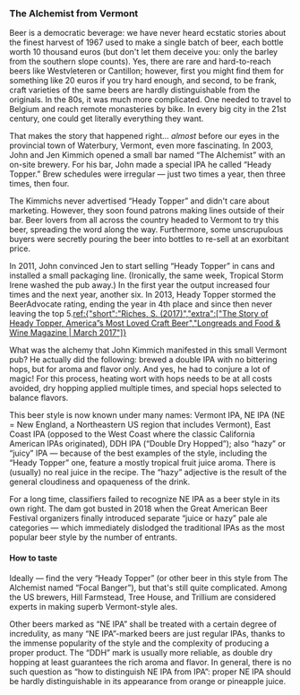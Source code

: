 ### The Alchemist from Vermont

Beer is a democratic beverage: we have never heard ecstatic stories about the finest harvest of 1967 used to make a single batch of beer, each bottle worth 10 thousand euros (but don't let them deceive you: only the barley from the southern slope counts). Yes, there are rare and hard-to-reach beers like Westvleteren or Cantillon; however, first you might find them for something like 20 euros if you try hard enough, and second, to be frank, craft varieties of the same beers are hardly distinguishable from the originals. In the 80s, it was much more complicated. One needed to travel to Belgium and reach remote monasteries by bike. In every big city in the 21st century, one could get literally everything they want.

That makes the story that happened right… *almost* before our eyes in the provincial town of Waterbury, Vermont, even more fascinating. In 2003, John and Jen Kimmich opened a small bar named “The Alchemist” with an on-site brewery. For his bar, John made a special IPA he called “Heady Topper.” Brew schedules were irregular — just two times a year, then three times, then four.

The Kimmichs never advertised “Heady Topper” and didn't care about marketing. However, they soon found patrons making lines outside of their bar. Beer lovers from all across the country headed to Vermont to try this beer, spreading the word along the way. Furthermore, some unscrupulous buyers were secretly pouring the beer into bottles to re-sell at an exorbitant price.

In 2011, John convinced Jen to start selling “Heady Topper” in cans and installed a small packaging line. (Ironically, the same week, Tropical Storm Irene washed the pub away.) In the first year the output increased four times and the next year, another six. In 2013, Heady Topper stormed the BeerAdvocate rating, ending the year in 4th place and since then never leaving the top 5.[ref:{"short":"Riches, S. (2017)","extra":["The Story of Heady Topper, America”s Most Loved Craft Beer","Longreads and Food & Wine Magazine | March 2017"]}](https://longreads.com/2017/03/01/the-story-of-heady-topper-americas-most-loved-craft-beer/)

What was the alchemy that John Kimmich manifested in this small Vermont pub? He actually did the following: brewed a double IPA with no bittering hops, but for aroma and flavor only. And yes, he had to conjure a lot of magic! For this process, heating wort with hops needs to be at all costs avoided, dry hopping applied multiple times, and special hops selected to balance flavors.

This beer style is now known under many names: Vermont IPA, NE IPA (NE = New England, a Northeastern US region that includes Vermont), East Coast IPA (opposed to the West Coast where the classic California American IPAs originated), DDH IPA (“Double Dry Hopped”); also “hazy” or “juicy” IPA — because of the best examples of the style, including the “Heady Topper” one, feature a mostly tropical fruit juice aroma. There is (usually) no real juice in the recipe. The “hazy” adjective is the result of the general cloudiness and opaqueness of the drink.

For a long time, classifiers failed to recognize NE IPA as a beer style in its own right. The dam got busted in 2018 when the Great American Beer Festival organizers finally introduced separate “juice or hazy” pale ale categories — which immediately dislodged the traditional IPAs as the most popular beer style by the number of entrants.

#### How to taste

Ideally — find the very “Heady Topper” (or other beer in this style from The Alchemist named “Focal Banger”), but that's still quite complicated. Among the US brewers, Hill Farmstead, Tree House, and Trillium are considered experts in making superb Vermont-style ales.

Other beers marked as “NE IPA” shall be treated with a certain degree of incredulity, as many “NE IPA”-marked beers are just regular IPAs, thanks to the immense popularity of the style and the complexity of producing a proper product. The “DDH” mark is usually more reliable, as double dry hopping at least guarantees the rich aroma and flavor. In general, there is no such question as “how to distinguish NE IPA from IPA”: proper NE IPA should be hardly distinguishable in its appearance from orange or pineapple juice.